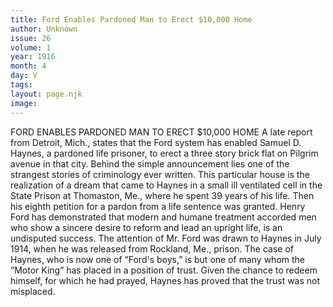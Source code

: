 ```yaml
---
title: Ford Enables Pardoned Man to Erect $10,000 Home
author: Unknown
issue: 26
volume: 1
year: 1916
month: 4
day: V
tags:
layout: page.njk
image:
---
```

FORD ENABLES PARDONED MAN TO ERECT $10,000 HOME    A late report from Detroit, Mich., states that the Ford system has enabled Samuel D. Haynes, a pardoned life prisoner, to erect a three story brick flat on Pilgrim avenue in that city.       Behind the simple announcement lies one of the strangest stories of criminology ever written. This particular house is the realization of a dream that came to Haynes in a small ill ventilated cell in the State Prison at Thomaston, Me., where he spent 39 years of his life. Then his eighth petition for a pardon from a life sentence was granted.       Henry Ford has demonstrated that modern and humane treatment accorded men who show a sincere desire to reform and lead an upright life, is an undisputed success.       The attention of Mr. Ford was drawn to Haynes in July 1914, when he was released from Rockland, Me., prison.       The case of Haynes, who is now one of “Ford's boys,” is but one of many whom the “Motor King” has placed in a position of trust.       Given the chance to redeem himself, for which he had prayed, Haynes has proved that the trust was not misplaced. 

